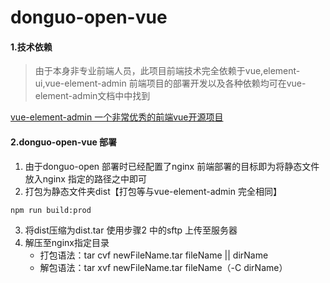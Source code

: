 # donguo-open-vue

#### 1.技术依赖
> 由于本身非专业前端人员，此项目前端技术完全依赖于vue,element-ui,vue-element-admin 前端项目的部署开发以及各种依赖均可在vue-element-admin文档中中找到

[vue-element-admin 一个非常优秀的前端vue开源项目](https://github.com/PanJiaChen/vue-element-admin/"%3Ehttps://github.com/PanJiaChen/vue-element-admin) 
#### 2.donguo-open-vue 部署
1. 由于donguo-open 部署时已经配置了nginx 前端部署的目标即为将静态文件放入nginx 指定的路径之中即可
2. 打包为静态文件夹dist【打包等与vue-element-admin 完全相同】
```
npm run build:prod 
```
3. 将dist压缩为dist.tar 使用步骤2 中的sftp 上传至服务器
4. 解压至nginx指定目录 
    * 打包语法：tar cvf newFileName.tar fileName || dirName 
    * 解包语法：tar xvf newFileName.tar       fileName（-C dirName）
